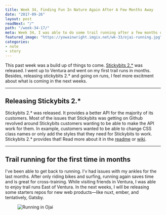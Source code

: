 ```yaml
---
title: Week 34, Finding Fun In Nature Again After A Few Months Away
date: "2017-09-26"
layout: post
readNext: "/"
path: "/week-34-17/"
meta: Week 34, I was able to do some trail running after a few months of not running
featured_image: "https://yowainwright.imgix.net/wk-33/ojai-running.jpg"
categories:
- note
- story
---
```


This past week was a build up of things to come. [Stickybits 2.*](https://github.com/dollarshaveclub/stickybits) was released. I went up to Ventura and went on my first trail runs in months. Besides, releasing stickybits 2.* and going on runs, I feel more excitment about what is coming in the next weeks.

---

## Releasing Stickybits 2.*

Stickybits 2.* was released. It provides a better API for the majority of its customers. Most of the issues that Stickybits was getting on Github revolved around Stickybits customers wanting to be able to make the API work for them. In example, customers wanted to be able to change CSS class names or only add the styles that they need for Stickybits to work. Stickybits 2.* provides that! Read more about it in the [readme](https://github.com/dollarshaveclub/stickybits/blob/master/README.md) or [wiki](https://github.com/dollarshaveclub/stickybits/wiki).

---

## Trail running for the first time in months

I've been able to get back to running. I'v had issues with my ankles for the last months. After only riding bikes and surfing, running again saves time and is great for cross-training. While visiting friends in Ventura, I was able to enjoy trail runs East of Ventura. In the next weeks, I will be releasing some starters repos for new web products—like nuxt, ember, and tentatively, Gatsby.

<figure>
  <img src="https://yowainwright.imgix.net/wk-33/ojai-running.jpg?w=800&h=800&fit=crop&crop=focalpoint&auto=format" alt="Running in Ojai" />
</figure>
